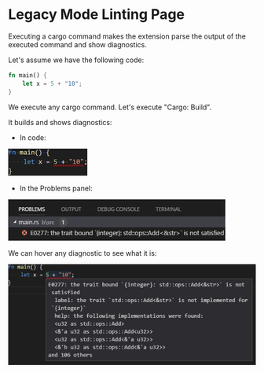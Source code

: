 # Legacy Mode Linting Page

Executing a cargo command makes the extension parse the output of the executed command and show diagnostics.

Let's assume we have the following code:

```rust
fn main() {
    let x = 5 + "10";
}
```

We execute any cargo command. Let's execute "Cargo: Build".

It builds and shows diagnostics:

* In code:

[![Linting](../../images/linting/code.jpg)]()

* In the Problems panel:

[![Linting](../../images/linting/problems_panel_legacy_mode.jpg)]()

We can hover any diagnostic to see what it is:

[![Linting](../../images/linting/code_hover_legacy_mode.jpg)]()
